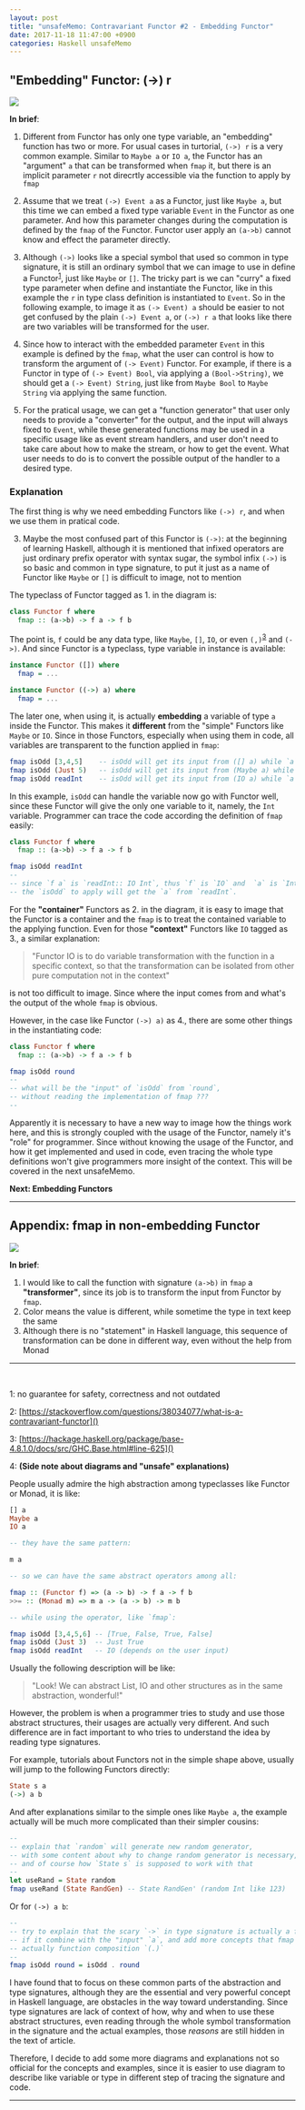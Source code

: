 ```yaml
---
layout: post
title: "unsafeMemo: Contravariant Functor #2 - Embedding Functor"
date: 2017-11-18 11:47:00 +0900
categories: Haskell unsafeMemo
---
```


## "Embedding" Functor: (->) r

<img src="https://docs.google.com/drawings/d/e/2PACX-1vSL5gFJq4Flm11a2ejcnSOOUxNJ3Rsa0XavkhD4xnMuQX8FbCePl7TT33Pei9wksqSM7yHSukE3wTlX/pub?w=960&amp;h=720">

**In brief**:

1. Different from Functor has only one type variable, an "embedding" function has two or more. For usual cases in turtorial, `(->) r` is a very common example. Similar to `Maybe a` or `IO a`,
the Functor has an "argument" `a` that can be transformed when `fmap` it, but there is an implicit parameter `r` not direcrtly accessible via the function to apply by `fmap`

2. Assume that we treat `(->) Event a` as a Functor, just like `Maybe a`, but this time we can embed a fixed type variable `Event` in the Functor as one parameter. And how this parameter changes
during the computation is defined by the `fmap` of the Functor. Functor user apply an `(a->b)` cannot know and effect the parameter directly.

3. Although `(->)` looks like a special symbol that used so common in type signature, it is still an ordinary symbol that we can image to use in define a Functor<sup>[1](#fn-type-operator-built-in-syntax)</sup>, just like `Maybe` or `[]`.
The tricky part is we can "curry" a fixed type parameter when define and instantiate the Functor, like in this example the `r` in type class definition is instantiated to `Event`. So in the following example, to image it as `(-> Event) a`
should be easier to not get confused by the plain `(->) Event a`, or `(->) r a` that looks like there are two variables will be transformed for the user.

4. Since how to interact with the embedded parameter `Event` in this example is defined by the `fmap`, what the user can control is how to transform the argument of `(-> Event)` Functor. For example, if there is a Functor in type of
`(-> Event) Bool`, via applying a `(Bool->String)`, we should get a `(-> Event) String`, just like from `Maybe Bool` to `Maybe String` via applying the same function. 

5. For the pratical usage, we can get a "function generator" that user only needs to provide a "converter" for the output, and the input will always fixed to `Event`, while these generated functions may be used in a specific usage like as
event stream handlers, and user don't need to take care about how to make the stream, or how to get the event. What user needs to do is to convert the possible output of the handler to a desired type.

### Explanation

The first thing is why we need embedding Functors like `(->) r`, and when we use them in pratical code.

3. Maybe the most confused part of this Functor is `(->)`: at the beginning of learning Haskell, although it is mentioned that infixed operators are just ordinary prefix operator with syntax sugar,
the symbol infix `(->)` is so basic and common in type signature, to put it just as a name of Functor like `Maybe` or `[]` is difficult to image, not to mention 

The typeclass of Functor tagged as 1. in the diagram is:

```haskell 
class Functor f where
  fmap :: (a->b) -> f a -> f b
```

The point is, `f` could be any data type, like `Maybe`, `[]`, `IO`, or even `(,)`<sup>[3](#fn-functor-datatype)</sup> and `(->)`.
And since Functor is a typeclass, type variable in instance is available:


```haskell 
instance Functor ([]) where
  fmap = ...

instance Functor ((->) a) where
  fmap = ...
```

The later one, when using it, is actually **embedding** a variable of type `a` inside the Functor.
This makes it **different** from the "simple" Functors like `Maybe` or `IO`. Since in those Functors,
especially when using them in code, all variables are transparent to the function applied in `fmap`:


```haskell 
fmap isOdd [3,4,5]    -- isOdd will get its input from ([] a) while `a` is Int
fmap isOdd (Just 5)   -- isOdd will get its input from (Maybe a) while `a` is Int
fmap isOdd readInt    -- isOdd will get its input from (IO a) while `a` is Int
```

In this example, `isOdd` can handle the variable now go with Functor well, since these Functor will give the only one
variable to it, namely, the `Int` variable. Programmer can trace the code according the definition of `fmap` easily:

```haskell 
class Functor f where
  fmap :: (a->b) -> f a -> f b

fmap isOdd readInt
--
-- since `f a` is `readInt:: IO Int`, thus `f` is `IO` and  `a` is `Int`,
-- the `isOdd` to apply will get the `a` from `readInt`.
```

For the **"container"** Functors as 2. in the diagram, it is easy to image that the Functor is a container
and the `fmap` is to treat the contained variable to the applying function. Even for those **"context"** Functors like `IO` tagged as 3.,
a similar explanation:

> "Functor IO is to do variable transformation with the function in a specific context,
> so that the transformation can be isolated from other pure computation not in the context"

is not too difficult to image. Since where the input comes from and what's the output of the whole `fmap` is obvious.

However, in the case like Functor `(->) a)` as 4., there are some other things in the instantiating code:

```haskell 
class Functor f where
  fmap :: (a->b) -> f a -> f b

fmap isOdd round
--
-- what will be the "input" of `isOdd` from `round`,
-- without reading the implementation of fmap ??? 
--
```

Apparently it is necessary to have a new way to image how the things work here, and this is strongly coupled with the usage
of the Functor, namely it's "role" for programmer. Since without knowing the usage of the Functor, and how it get implemented and used in code,
even tracing the whole type definitions won't give programmers more insight of the context. This will be covered in the next unsafeMemo.

**Next: Embedding Functors**

---

## <a name="appendix"></a>Appendix: fmap in non-embedding Functor 

<img src="https://docs.google.com/drawings/d/e/2PACX-1vTrqsXUzPVtXA19S2HthlOXu-vSr-8nlCnDNcslBhz0plSUvSbExYcI4VQJdsfJj1wig4_akjGhW_w1/pub?w=960&amp;h=720">

**In brief**:

1. I would like to call the function with signature `(a->b)` in `fmap` a **"transformer"**, since its job
is to transform the input from Functor by `fmap`.
2. Color means the value is different, while sometime the type in text keep the same 
3. Although there is no "statement" in Haskell language, this sequence of transformation can be done in different way,
even without the help from Monad

---
<br />

<a name="fn-unsafe">1</a>: no guarantee for safety, correctness and not outdated

<a name="fn-stackoverflow-ref-1">2</a>: [https://stackoverflow.com/questions/38034077/what-is-a-contravariant-functor]()

<a name="fn-functor-datatype">3</a>: [https://hackage.haskell.org/package/base-4.8.1.0/docs/src/GHC.Base.html#line-625]()

<a name="fn-sidenote">4</a>:
**(Side note about diagrams and "unsafe" explanations)**

People usually admire the high abstraction among typeclasses like Functor or Monad, it is like:

```haskell 
[] a
Maybe a
IO a

-- they have the same pattern:

m a

-- so we can have the same abstract operators among all:

fmap :: (Functor f) => (a -> b) -> f a -> f b
>>= :: (Monad m) => m a -> (a -> b) -> m b

-- while using the operator, like `fmap`:

fmap isOdd [3,4,5,6] -- [True, False, True, False]
fmap isOdd (Just 3)  -- Just True
fmap isOdd readInt   -- IO (depends on the user input)
```

Usually the following description will be like:

> "Look! We can abstract List, IO and other structures as in the same abstraction, wonderful!"

However, the problem is when a programmer tries to study and use those abstract structures,
their usages are actually very different. And such difference are in fact important to who tries to understand the idea by reading type signatures.

For example, tutorials about Functors not in the simple shape above, usually will jump to the following Functors directly:

```haskell 
State s a
(->) a b
```

And after explanations similar to the simple ones like `Maybe a`, the example actually will be much more complicated than their simpler cousins:

```haskell 
-- 
-- explain that `random` will generate new random generator,
-- with some content about why to change random generator is necessary,
-- and of course how `State s` is supposed to work with that
--
let useRand = State random
fmap useRand (State RandGen) -- State RandGen' (random Int like 123)
```

Or for `(->) a b`:


```haskell 
--
-- try to explain that the scary `->` in type signature is actually a functor,
-- if it combine with the "input" `a`, and add more concepts that fmap for `(->) a` is
-- actually function composition `(.)`
--
fmap isOdd round = isOdd . round
```

I have found that to focus on these common parts of the abstraction and type signatures,
although they are the essential and very powerful concept in Haskell language,
are obstacles in the way toward understanding. Since type signatures are lack of context of how, why and when to use
these abstract structures, even reading through the whole symbol transformation in the signature and the actual examples,
those *reasons* are still hidden in the text of article.

Therefore, I decide to add some more diagrams and explanations not so official for the concepts and examples,
since it is easier to use diagram to describe like variable or type in different step of tracing the signature and code.

---
